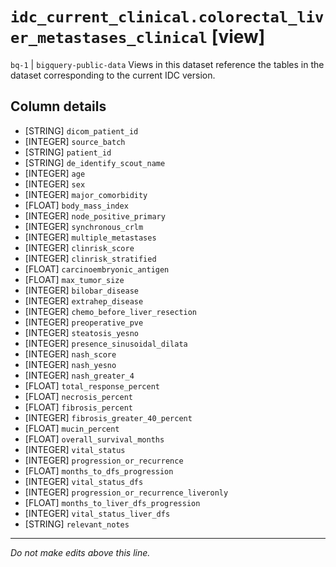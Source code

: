 # `idc_current_clinical.colorectal_liver_metastases_clinical` [view]
`bq-1` | `bigquery-public-data`
Views in this dataset reference the tables in the dataset corresponding to the current IDC version.

## Column details
* [STRING]    `dicom_patient_id`
* [INTEGER]   `source_batch`
* [STRING]    `patient_id`
* [STRING]    `de_identify_scout_name`
* [INTEGER]   `age`
* [INTEGER]   `sex`
* [INTEGER]   `major_comorbidity`
* [FLOAT]     `body_mass_index`
* [INTEGER]   `node_positive_primary`
* [INTEGER]   `synchronous_crlm`
* [INTEGER]   `multiple_metastases`
* [INTEGER]   `clinrisk_score`
* [INTEGER]   `clinrisk_stratified`
* [FLOAT]     `carcinoembryonic_antigen`
* [FLOAT]     `max_tumor_size`
* [INTEGER]   `bilobar_disease`
* [INTEGER]   `extrahep_disease`
* [INTEGER]   `chemo_before_liver_resection`
* [INTEGER]   `preoperative_pve`
* [INTEGER]   `steatosis_yesno`
* [INTEGER]   `presence_sinusoidal_dilata`
* [INTEGER]   `nash_score`
* [INTEGER]   `nash_yesno`
* [INTEGER]   `nash_greater_4`
* [FLOAT]     `total_response_percent`
* [FLOAT]     `necrosis_percent`
* [FLOAT]     `fibrosis_percent`
* [INTEGER]   `fibrosis_greater_40_percent`
* [FLOAT]     `mucin_percent`
* [FLOAT]     `overall_survival_months`
* [INTEGER]   `vital_status`
* [INTEGER]   `progression_or_recurrence`
* [FLOAT]     `months_to_dfs_progression`
* [INTEGER]   `vital_status_dfs`
* [INTEGER]   `progression_or_recurrence_liveronly`
* [FLOAT]     `months_to_liver_dfs_progression`
* [INTEGER]   `vital_status_liver_dfs`
* [STRING]    `relevant_notes`

-------------------------------------------------------------------------------
*Do not make edits above this line.*
